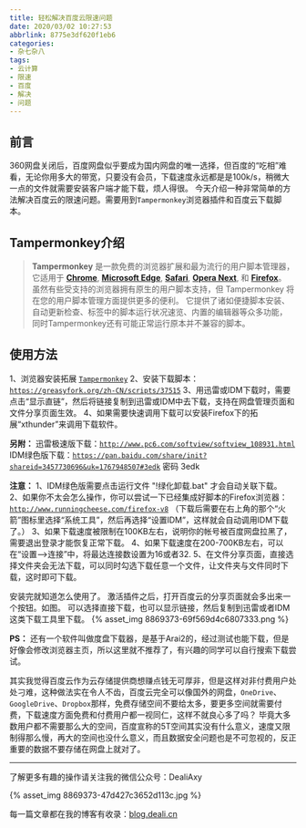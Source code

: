 ```yaml
---
title: 轻松解决百度云限速问题
date: 2020/03/02 10:27:53
abbrlink: 8775e3df620f1eb6
categories:
- 杂七杂八
tags:
- 云计算
- 限速
- 百度
- 解决
- 问题
---
```

## 前言
360网盘关闭后，百度网盘似乎要成为国内网盘的唯一选择，但百度的“吃相”难看，无论你用多大的带宽，只要没有会员，下载速度永远都是是100k/s，稍微大一点的文件就需要安装客户端才能下载，烦人得很。
今天介绍一种非常简单的方法解决百度云的限速问题。需要用到`Tampermonkey`浏览器插件和百度云下载脚本。

## Tampermonkey介绍
> **Tampermonkey** 是一款免费的浏览器扩展和最为流行的用户脚本管理器，它适用于 [**Chrome**](http://tampermonkey.net/?browser=safari#), [**Microsoft Edge**](http://tampermonkey.net/?browser=safari#), [**Safari**](http://tampermonkey.net/?browser=safari#), [**Opera Next**](http://tampermonkey.net/?browser=safari#), 和 [**Firefox**](http://tampermonkey.net/?browser=safari#)。 
虽然有些受支持的浏览器拥有原生的用户脚本支持，但 Tampermonkey 将在您的用户脚本管理方面提供更多的便利。 它提供了诸如便捷脚本安装、自动更新检查、标签中的脚本运行状况速览、内置的编辑器等众多功能， 同时Tampermonkey还有可能正常运行原本并不兼容的脚本。

## 使用方法
1、浏览器安装拓展 [`Tampermonkey`](https://tampermonkey.net/)
2、安装下载脚本：[`https://greasyfork.org/zh-CN/scripts/37515`](https://greasyfork.org/zh-CN/scripts/37515)
3、用迅雷或IDM下载时，需要点击“显示直链”，然后将链接复制到迅雷或IDM中去下载，支持在网盘管理页面和文件分享页面生效。
4、如果需要快速调用下载可以安装Firefox下的拓展“xthunder”来调用下载软件。

**另附：**
迅雷极速版下载：[`http://www.pc6.com/softview/softview_108931.html`](http://www.pc6.com/softview/softview_108931.html)
IDM绿色版下载：[`https://pan.baidu.com/share/init?shareid=3457730696&uk=1767948507#3edk`](https://pan.baidu.com/share/init?shareid=3457730696&uk=1767948507#3edk) 密码 3edk

**注意：**
1、IDM绿色版需要点击运行文件 "!绿化卸载.bat" 才会自动关联下载。
2、如果你不太会怎么操作，你可以尝试一下已经集成好脚本的Firefox浏览器：[`http://www.runningcheese.com/firefox-v8`](http://www.runningcheese.com/firefox-v8)
（下载后需要在右上角的那个“火箭”图标里选择“系统工具”，然后再选择“设置IDM”，这样就会自动调用IDM下载了。）
3、如果下载速度被限制在100KB左右，说明你的帐号被百度网盘拉黑了，需要退出登录才能恢复正常下载。
4、如果下载速度在200-700KB左右，可以在“设置-->连接”中，将最达连接数设置为16或者32.
5、在文件分享页面，直接选择文件夹会无法下载，可以同时勾选下载任意一个文件，让文件夹与文件同时下载，这时即可下载。

安装完就知道怎么使用了。
激活插件之后，打开百度云的分享页面就会多出来一个按钮。如图。
可以选择直接下载，也可以显示链接，然后复制到迅雷或者IDM这类下载工具里下载。
{% asset_img 8869373-69f569d4c6807333.png %}

**PS：**
还有一个软件叫做度盘下载器，是基于Arai2的，经过测试也能下载，但是好像会修改浏览器主页，所以这里就不推荐了，有兴趣的同学可以自行搜索下载尝试。

其实我觉得百度云作为云存储提供商想赚点钱无可厚非，但是这样对非付费用户处处刁难，这种做法实在令人不齿，百度云完全可以像国外的网盘，`OneDrive`、`GoogleDrive`、`Dropbox`那样，免费存储空间不要给太多，要更多空间就需要付费，下载速度方面免费和付费用户都一视同仁，这样不就良心多了吗？
毕竟大多数用户都不需要那么大的空间，百度宣称的5T空间其实没有什么意义，速度又限制得那么慢，再大的空间也没什么意义，而且数据安全问题也是不可忽视的，反正重要的数据不要存储在网盘上就对了。

---------------

了解更多有趣的操作请关注我的微信公众号：DealiAxy

{% asset_img 8869373-47d427c3652d113c.jpg %}

每一篇文章都在我的博客有收录：[blog.deali.cn](http://blog.deali.cn)
